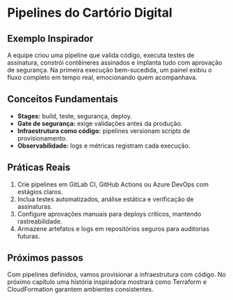 # Pipelines do Cartório Digital

## Exemplo Inspirador

A equipe criou uma pipeline que valida código, executa testes de assinatura, constrói contêineres assinados e implanta tudo com aprovação de segurança. Na primeira execução bem-sucedida, um painel exibiu o fluxo completo em tempo real, emocionando quem acompanhava.

## Conceitos Fundamentais

- **Stages:** build, teste, segurança, deploy.
- **Gate de segurança:** exige validações antes da produção.
- **Infraestrutura como código:** pipelines versionam scripts de provisionamento.
- **Observabilidade:** logs e métricas registram cada execução.

## Práticas Reais

1. Crie pipelines em GitLab CI, GitHub Actions ou Azure DevOps com estágios claros.
2. Inclua testes automatizados, análise estática e verificação de assinaturas.
3. Configure aprovações manuais para deploys críticos, mantendo rastreabilidade.
4. Armazene artefatos e logs em repositórios seguros para auditorias futuras.

## Próximos passos

Com pipelines definidos, vamos provisionar a infraestrutura com código. No próximo capítulo uma história inspiradora mostrará como Terraform e CloudFormation garantem ambientes consistentes.
